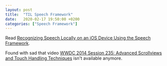 ```yaml
---
layout: post
title:  "TIL Speech Framework"
date:   2020-02-17 19:50:00 +0200
categories: ["Speech Framework"]
---
```

Read [Recognizing Speech Locally on an iOS Device Using the Speech Framework](https://www.andyibanez.com/posts/speech-recognition-sfspeechrecognizer).

Found with sad that video [WWDC 2014 Session 235: Advanced Scrollviews and Touch Handling Techniques](https://developer.apple.com/videos/wwdc2014) isn't available anymore.
